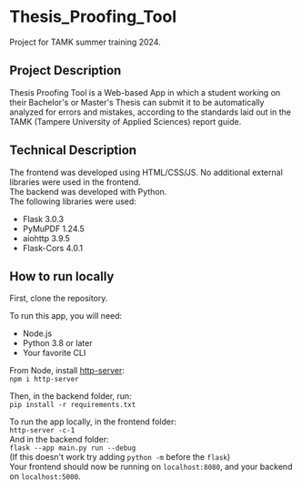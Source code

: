 # Thesis_Proofing_Tool
Project for TAMK summer training 2024. 

## Project Description
Thesis Proofing Tool is a Web-based App in which a student working on their Bachelor's or Master's Thesis can submit it to be automatically analyzed for errors and mistakes, according to the standards laid out in the TAMK (Tampere University of Applied Sciences) report guide.
## Technical Description
The frontend was developed using HTML/CSS/JS. No additional external libraries were used in the frontend.  
The backend was developed with Python.  
The following libraries were used:
- Flask 3.0.3
- PyMuPDF 1.24.5
- aiohttp 3.9.5
- Flask-Cors 4.0.1
## How to run locally
First, clone the repository.  
  
To run this app, you will need:
- Node.js
- Python 3.8 or later
- Your favorite CLI

From Node, install [http-server](https://www.npmjs.com/package/http-server):  
`npm i http-server`  
  
Then, in the backend folder, run:  
`pip install -r requirements.txt`  
  
To run the app locally, in the frontend folder:  
`http-server -c-1`  
And in the backend folder:  
`flask --app main.py run --debug`  
(If this doesn't work try adding `python -m` before the `flask`)  
Your frontend should now be running on `localhost:8080`, and your backend on `localhost:5000`.